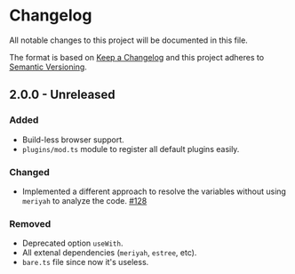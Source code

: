 # Changelog
All notable changes to this project will be documented in this file.

The format is based on [Keep a Changelog](http://keepachangelog.com/)
and this project adheres to [Semantic Versioning](http://semver.org/).

## 2.0.0 - Unreleased
### Added
- Build-less browser support.
- `plugins/mod.ts` module to register all default plugins easily.

### Changed
- Implemented a different approach to resolve the variables without using `meriyah` to analyze the code. [#128]

### Removed
- Deprecated option `useWith`.
- All extenal dependencies (`meriyah`, `estree`, etc).
- `bare.ts` file since now it's useless.

[#128]: https://github.com/ventojs/vento/issues/128
